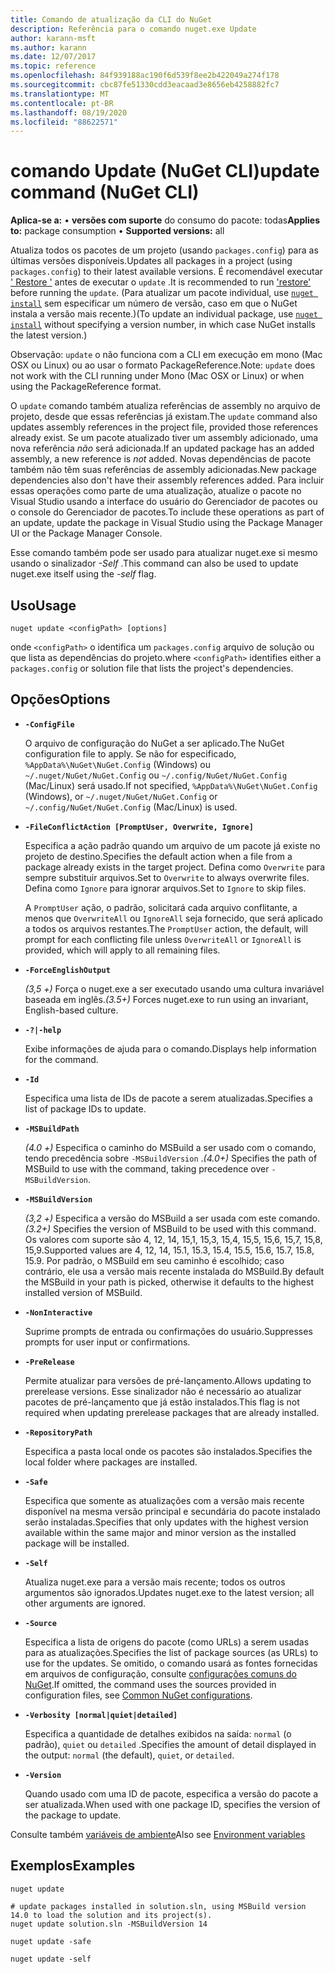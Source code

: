```yaml
---
title: Comando de atualização da CLI do NuGet
description: Referência para o comando nuget.exe Update
author: karann-msft
ms.author: karann
ms.date: 12/07/2017
ms.topic: reference
ms.openlocfilehash: 84f939188ac190f6d539f8ee2b422049a274f178
ms.sourcegitcommit: cbc87fe51330cdd3eacaad3e8656eb4258882fc7
ms.translationtype: MT
ms.contentlocale: pt-BR
ms.lasthandoff: 08/19/2020
ms.locfileid: "88622571"
---
```

# <a name="update-command-nuget-cli"></a><span data-ttu-id="c00ad-103">comando Update (NuGet CLI)</span><span class="sxs-lookup"><span data-stu-id="c00ad-103">update command (NuGet CLI)</span></span>

<span data-ttu-id="c00ad-104">**Aplica-se a:** &bullet; **versões com suporte** do consumo do pacote: todas</span><span class="sxs-lookup"><span data-stu-id="c00ad-104">**Applies to:** package consumption &bullet; **Supported versions:** all</span></span>

<span data-ttu-id="c00ad-105">Atualiza todos os pacotes de um projeto (usando `packages.config`) para as últimas versões disponíveis.</span><span class="sxs-lookup"><span data-stu-id="c00ad-105">Updates all packages in a project (using `packages.config`) to their latest available versions.</span></span> <span data-ttu-id="c00ad-106">É recomendável executar [' Restore '](cli-ref-restore.md) antes de executar o `update` .</span><span class="sxs-lookup"><span data-stu-id="c00ad-106">It is recommended to run ['restore'](cli-ref-restore.md) before running the `update`.</span></span> <span data-ttu-id="c00ad-107">(Para atualizar um pacote individual, use [`nuget install`](cli-ref-install.md) sem especificar um número de versão, caso em que o NuGet instala a versão mais recente.)</span><span class="sxs-lookup"><span data-stu-id="c00ad-107">(To update an individual package, use [`nuget install`](cli-ref-install.md) without specifying a version number, in which case NuGet installs the latest version.)</span></span>

<span data-ttu-id="c00ad-108">Observação: `update` o não funciona com a CLI em execução em mono (Mac OSX ou Linux) ou ao usar o formato PackageReference.</span><span class="sxs-lookup"><span data-stu-id="c00ad-108">Note: `update` does not work with the CLI running under Mono (Mac OSX or Linux) or when using the PackageReference format.</span></span>

<span data-ttu-id="c00ad-109">O `update` comando também atualiza referências de assembly no arquivo de projeto, desde que essas referências já existam.</span><span class="sxs-lookup"><span data-stu-id="c00ad-109">The `update` command also updates assembly references in the project file, provided those references already exist.</span></span> <span data-ttu-id="c00ad-110">Se um pacote atualizado tiver um assembly adicionado, uma nova referência *não* será adicionada.</span><span class="sxs-lookup"><span data-stu-id="c00ad-110">If an updated package has an added assembly, a new reference is *not* added.</span></span> <span data-ttu-id="c00ad-111">Novas dependências de pacote também não têm suas referências de assembly adicionadas.</span><span class="sxs-lookup"><span data-stu-id="c00ad-111">New package dependencies also don't have their assembly references added.</span></span> <span data-ttu-id="c00ad-112">Para incluir essas operações como parte de uma atualização, atualize o pacote no Visual Studio usando a interface do usuário do Gerenciador de pacotes ou o console do Gerenciador de pacotes.</span><span class="sxs-lookup"><span data-stu-id="c00ad-112">To include these operations as part of an update, update the package in Visual Studio using the Package Manager UI or the Package Manager Console.</span></span>

<span data-ttu-id="c00ad-113">Esse comando também pode ser usado para atualizar nuget.exe si mesmo usando o sinalizador *-Self* .</span><span class="sxs-lookup"><span data-stu-id="c00ad-113">This command can also be used to update nuget.exe itself using the *-self* flag.</span></span>

## <a name="usage"></a><span data-ttu-id="c00ad-114">Uso</span><span class="sxs-lookup"><span data-stu-id="c00ad-114">Usage</span></span>

```cli
nuget update <configPath> [options]
```

<span data-ttu-id="c00ad-115">onde `<configPath>` o identifica um `packages.config` arquivo de solução ou que lista as dependências do projeto.</span><span class="sxs-lookup"><span data-stu-id="c00ad-115">where `<configPath>` identifies either a `packages.config` or solution file that lists the project's dependencies.</span></span>

## <a name="options"></a><span data-ttu-id="c00ad-116">Opções</span><span class="sxs-lookup"><span data-stu-id="c00ad-116">Options</span></span>

- **`-ConfigFile`**

  <span data-ttu-id="c00ad-117">O arquivo de configuração do NuGet a ser aplicado.</span><span class="sxs-lookup"><span data-stu-id="c00ad-117">The NuGet configuration file to apply.</span></span> <span data-ttu-id="c00ad-118">Se não for especificado, `%AppData%\NuGet\NuGet.Config` (Windows) ou `~/.nuget/NuGet/NuGet.Config` ou `~/.config/NuGet/NuGet.Config` (Mac/Linux) será usado.</span><span class="sxs-lookup"><span data-stu-id="c00ad-118">If not specified, `%AppData%\NuGet\NuGet.Config` (Windows), or `~/.nuget/NuGet/NuGet.Config` or `~/.config/NuGet/NuGet.Config` (Mac/Linux) is used.</span></span>

- **`-FileConflictAction [PromptUser, Overwrite, Ignore]`**

  <span data-ttu-id="c00ad-119">Especifica a ação padrão quando um arquivo de um pacote já existe no projeto de destino.</span><span class="sxs-lookup"><span data-stu-id="c00ad-119">Specifies the default action when a file from a package already exists in the target project.</span></span> <span data-ttu-id="c00ad-120">Defina como `Overwrite` para sempre substituir arquivos.</span><span class="sxs-lookup"><span data-stu-id="c00ad-120">Set to `Overwrite` to always overwrite files.</span></span> <span data-ttu-id="c00ad-121">Defina como `Ignore` para ignorar arquivos.</span><span class="sxs-lookup"><span data-stu-id="c00ad-121">Set to `Ignore` to skip files.</span></span>

  <span data-ttu-id="c00ad-122">A `PromptUser` ação, o padrão, solicitará cada arquivo conflitante, a menos que `OverwriteAll` ou `IgnoreAll` seja fornecido, que será aplicado a todos os arquivos restantes.</span><span class="sxs-lookup"><span data-stu-id="c00ad-122">The `PromptUser` action, the default, will prompt for each conflicting file unless `OverwriteAll` or `IgnoreAll` is provided, which will apply to all remaining files.</span></span>

- **`-ForceEnglishOutput`**

  <span data-ttu-id="c00ad-123">*(3,5 +)* Força o nuget.exe a ser executado usando uma cultura invariável baseada em inglês.</span><span class="sxs-lookup"><span data-stu-id="c00ad-123">*(3.5+)* Forces nuget.exe to run using an invariant, English-based culture.</span></span>

- **`-?|-help`**

  <span data-ttu-id="c00ad-124">Exibe informações de ajuda para o comando.</span><span class="sxs-lookup"><span data-stu-id="c00ad-124">Displays help information for the command.</span></span>

- **`-Id`**

  <span data-ttu-id="c00ad-125">Especifica uma lista de IDs de pacote a serem atualizadas.</span><span class="sxs-lookup"><span data-stu-id="c00ad-125">Specifies a list of package IDs to update.</span></span>

- **`-MSBuildPath`**

  <span data-ttu-id="c00ad-126">*(4.0 +)* Especifica o caminho do MSBuild a ser usado com o comando, tendo precedência sobre `-MSBuildVersion` .</span><span class="sxs-lookup"><span data-stu-id="c00ad-126">*(4.0+)* Specifies the path of MSBuild to use with the command, taking precedence over `-MSBuildVersion`.</span></span>

- **`-MSBuildVersion`**

  <span data-ttu-id="c00ad-127">*(3,2 +)* Especifica a versão do MSBuild a ser usada com este comando.</span><span class="sxs-lookup"><span data-stu-id="c00ad-127">*(3.2+)* Specifies the version of MSBuild to be used with this command.</span></span> <span data-ttu-id="c00ad-128">Os valores com suporte são 4, 12, 14, 15,1, 15,3, 15,4, 15,5, 15,6, 15,7, 15,8, 15,9.</span><span class="sxs-lookup"><span data-stu-id="c00ad-128">Supported values are 4, 12, 14, 15.1, 15.3, 15.4, 15.5, 15.6, 15.7, 15.8, 15.9.</span></span> <span data-ttu-id="c00ad-129">Por padrão, o MSBuild em seu caminho é escolhido; caso contrário, ele usa a versão mais recente instalada do MSBuild.</span><span class="sxs-lookup"><span data-stu-id="c00ad-129">By default the MSBuild in your path is picked, otherwise it defaults to the highest installed version of MSBuild.</span></span>

- **`-NonInteractive`**

  <span data-ttu-id="c00ad-130">Suprime prompts de entrada ou confirmações do usuário.</span><span class="sxs-lookup"><span data-stu-id="c00ad-130">Suppresses prompts for user input or confirmations.</span></span>

- **`-PreRelease`**

  <span data-ttu-id="c00ad-131">Permite atualizar para versões de pré-lançamento.</span><span class="sxs-lookup"><span data-stu-id="c00ad-131">Allows updating to prerelease versions.</span></span> <span data-ttu-id="c00ad-132">Esse sinalizador não é necessário ao atualizar pacotes de pré-lançamento que já estão instalados.</span><span class="sxs-lookup"><span data-stu-id="c00ad-132">This flag is not required when updating prerelease packages that are already installed.</span></span>

- **`-RepositoryPath`**

  <span data-ttu-id="c00ad-133">Especifica a pasta local onde os pacotes são instalados.</span><span class="sxs-lookup"><span data-stu-id="c00ad-133">Specifies the local folder where packages are installed.</span></span>

- **`-Safe`**

  <span data-ttu-id="c00ad-134">Especifica que somente as atualizações com a versão mais recente disponível na mesma versão principal e secundária do pacote instalado serão instaladas.</span><span class="sxs-lookup"><span data-stu-id="c00ad-134">Specifies that only updates with the highest version available within the same major and minor version as the installed package will be installed.</span></span>

- **`-Self`**

  <span data-ttu-id="c00ad-135">Atualiza nuget.exe para a versão mais recente; todos os outros argumentos são ignorados.</span><span class="sxs-lookup"><span data-stu-id="c00ad-135">Updates nuget.exe to the latest version; all other arguments are ignored.</span></span>

- **`-Source`**

  <span data-ttu-id="c00ad-136">Especifica a lista de origens do pacote (como URLs) a serem usadas para as atualizações.</span><span class="sxs-lookup"><span data-stu-id="c00ad-136">Specifies the list of package sources (as URLs) to use for the updates.</span></span> <span data-ttu-id="c00ad-137">Se omitido, o comando usará as fontes fornecidas em arquivos de configuração, consulte [configurações comuns do NuGet](../../consume-packages/configuring-nuget-behavior.md).</span><span class="sxs-lookup"><span data-stu-id="c00ad-137">If omitted, the command uses the sources provided in configuration files, see [Common NuGet configurations](../../consume-packages/configuring-nuget-behavior.md).</span></span>

- **`-Verbosity [normal|quiet|detailed]`**

  <span data-ttu-id="c00ad-138">Especifica a quantidade de detalhes exibidos na saída: `normal` (o padrão), `quiet` ou `detailed` .</span><span class="sxs-lookup"><span data-stu-id="c00ad-138">Specifies the amount of detail displayed in the output: `normal` (the default), `quiet`, or `detailed`.</span></span>

- **`-Version`**

  <span data-ttu-id="c00ad-139">Quando usado com uma ID de pacote, especifica a versão do pacote a ser atualizada.</span><span class="sxs-lookup"><span data-stu-id="c00ad-139">When used with one package ID, specifies the version of the package to update.</span></span>

<span data-ttu-id="c00ad-140">Consulte também [variáveis de ambiente](cli-ref-environment-variables.md)</span><span class="sxs-lookup"><span data-stu-id="c00ad-140">Also see [Environment variables](cli-ref-environment-variables.md)</span></span>

## <a name="examples"></a><span data-ttu-id="c00ad-141">Exemplos</span><span class="sxs-lookup"><span data-stu-id="c00ad-141">Examples</span></span>

```cli
nuget update

# update packages installed in solution.sln, using MSBuild version 14.0 to load the solution and its project(s).
nuget update solution.sln -MSBuildVersion 14

nuget update -safe

nuget update -self
```
